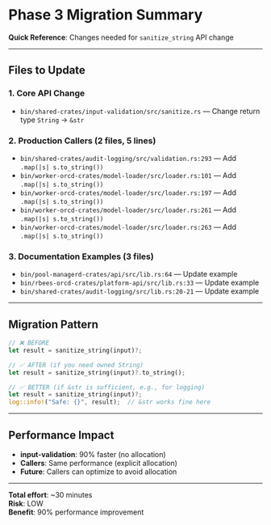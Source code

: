 # Phase 3 Migration Summary

**Quick Reference**: Changes needed for `sanitize_string` API change

---

## Files to Update

### 1. Core API Change
- `bin/shared-crates/input-validation/src/sanitize.rs` — Change return type `String` → `&str`

### 2. Production Callers (2 files, 5 lines)
- `bin/shared-crates/audit-logging/src/validation.rs:293` — Add `.map(|s| s.to_string())`
- `bin/worker-orcd-crates/model-loader/src/loader.rs:101` — Add `.map(|s| s.to_string())`
- `bin/worker-orcd-crates/model-loader/src/loader.rs:197` — Add `.map(|s| s.to_string())`
- `bin/worker-orcd-crates/model-loader/src/loader.rs:261` — Add `.map(|s| s.to_string())`
- `bin/worker-orcd-crates/model-loader/src/loader.rs:263` — Add `.map(|s| s.to_string())`

### 3. Documentation Examples (3 files)
- `bin/pool-managerd-crates/api/src/lib.rs:64` — Update example
- `bin/rbees-orcd-crates/platform-api/src/lib.rs:33` — Update example
- `bin/shared-crates/audit-logging/src/lib.rs:20-21` — Update example

---

## Migration Pattern

```rust
// ❌ BEFORE
let result = sanitize_string(input)?;

// ✅ AFTER (if you need owned String)
let result = sanitize_string(input)?.to_string();

// ✅ BETTER (if &str is sufficient, e.g., for logging)
let result = sanitize_string(input)?;
log::info!("Safe: {}", result);  // &str works fine here
```

---

## Performance Impact

- **input-validation**: 90% faster (no allocation)
- **Callers**: Same performance (explicit allocation)
- **Future**: Callers can optimize to avoid allocation

---

**Total effort**: ~30 minutes  
**Risk**: LOW  
**Benefit**: 90% performance improvement
